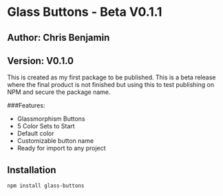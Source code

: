 # Glass Buttons - Beta V0.1.1

## Author: **Chris Benjamin**

## Version: **V0.1.0**

This is created as my first package to be published. This is a beta release where the final product is not finished but using this to test publishing on NPM and secure the package name. 

###Features: 
- Glassmorphism Buttons
- 5 Color Sets to Start
- Default color
- Customizable button name
- Ready for import to any project


## Installation
``` npm install glass-buttons ```

